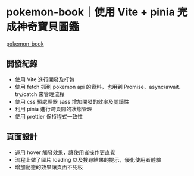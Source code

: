 # pokemon-book｜使用 Vite + pinia 完成神奇寶貝圖鑑

[pokemon-book](https://tangtang1b1b.github.io/pokemon-book/)

## 開發紀錄
* 使用 Vite 進行開發及打包
* 使用 fetch 抓到 pokemon api 的資料，也用到 Promise、async/await、try/catch 來管理流程
* 使用 css 預處理器 sass 增加開發的效率及閱讀性
* 利用 pinia 進行跨頁間的狀態管理
* 使用 prettier 保持程式一致性
## 頁面設計
*  運用 hover 觸發效果，讓使用者操作更直覺
*  流程上做了圖片 loading 以及搜尋結果的提示，優化使用者體驗
*  增加動態的效果讓頁面不死板
